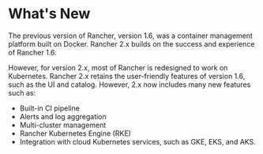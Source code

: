 # What's New

The previous version of Rancher, version 1.6, was a container management platform built on Docker. Rancher 2.x builds on the success and experience of Rancher 1.6.

However, for version 2.x, most of Rancher is redesigned to work on Kubernetes. Rancher 2.x retains the user-friendly features of version 1.6, such as the UI and catalog. However, 2.x now includes many new features such as:

- Built-in CI pipeline
- Alerts and log aggregation
- Multi-cluster management
- Rancher Kubernetes Engine (RKE)
- Integration with cloud Kubernetes services, such as GKE, EKS, and AKS.
